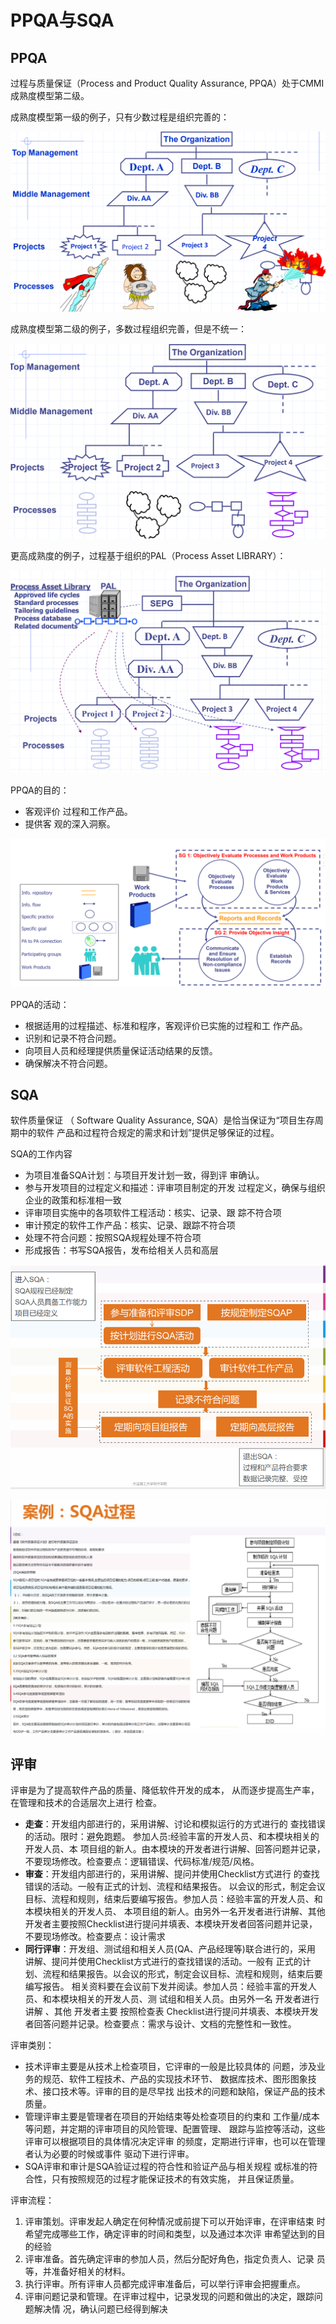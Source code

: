 # PPQA与SQA

## PPQA

过程与质量保证（Process and Product Quality Assurance, PPQA）处于CMMI成熟度模型第二级。

成熟度模型第一级的例子，只有少数过程是组织完善的：

![](./img/lv1s.png)

成熟度模型第二级的例子，多数过程组织完善，但是不统一：

![](./img/lv2s.png)

更高成熟度的例子，过程基于组织的PAL（Process Asset LIBRARY）：

![](./img/lv3s.png)

PPQA的目的：

- 客观评价 过程和工作产品。
- 提供客 观的深入洞察。

![](./img/ppqap.png)

PPQA的活动：

- 根据适用的过程描述、标准和程序，客观评价已实施的过程和工 作产品。
- 识别和记录不符合问题。
- 向项目人员和经理提供质量保证活动结果的反馈。
- 确保解决不符合问题。

## SQA

软件质量保证 （ Software Quality Assurance, SQA）是恰当保证为“项目生存周期中的软件 产品和过程符合规定的需求和计划”提供足够保证的过程。

SQA的工作内容 

- 为项目准备SQA计划：与项目开发计划一致，得到评 审确认。 
- 参与开发项目的过程定义和描述：评审项目制定的开发 过程定义，确保与组织企业的政策和标准相一致 
- 评审项目实施中的各项软件工程活动：核实、记录、跟 踪不符合项 
- 审计预定的软件工作产品：核实、记录、跟踪不符合项 
- 处理不符合问题：按照SQA规程处理不符合项 
- 形成报告：书写SQA报告，发布给相关人员和高层

![](./img/sqap.png)

![](./img/sqae.png)

## 评审

评审是为了提高软件产品的质量、降低软件开发的成本， 从而逐步提高生产率，在管理和技术的合适层次上进行 检查。

- **走查**：开发组内部进行的，采用讲解、讨论和模拟运行的方式进行的 查找错误的活动。限时：避免跑题。 参加人员:经验丰富的开发人员、和本模块相关的开发人员、本 项目组的新人。由本模块的开发者进行讲解、回答问题并记录，不要现场修改。检查要点：逻辑错误、代码标准/规范/风格。
- **审查**：开发组内部进行的，采用讲解、提问并使用Checklist方式进行 的查找错误的活动。一般有正式的计划、流程和结果报告。 以会议的形式，制定会议目标、流程和规则，结束后要编写报告。参加人员：经验丰富的开发人员、和本模块相关的开发人员、 本项目组的新人。由另外一名开发者进行讲解、其他开发者主要按照Checklist进行提问并填表、本模块开发者回答问题并记录，不要现场修改。检查要点：设计需求
- **同行评审**：开发组、测试组和相关人员(QA、产品经理等)联合进行的，采用 讲解、提问并使用Checklist方式进行的查找错误的活动。一般有 正式的计划、流程和结果报告。以会议的形式，制定会议目标、流程和规则，结束后要编写报告。 相关资料要在会议前下发并阅读。参加人员：经验丰富的开发人员、和本模块相关的开发人员、测 试组和相关人员。由另外一名 开发者进行 讲解 、其他 开发者主要 按照检查表 Checklist进行提问并填表、本模块开发者回答问题并记录。检查要点：需求与设计、文档的完整性和一致性。

评审类别：

- 技术评审主要是从技术上检查项目，它评审的一般是比较具体的 问题，涉及业务的规范、软件工程技术、产品的实现技术环节、 数据库技术、图形图象技术、接口技术等。评审的目的是尽早找 出技术的问题和缺陷，保证产品的技术质量。 
- 管理评审主要是管理者在项目的开始结束等处检查项目的约束和 工作量/成本等问题，并定期的评审项目的风险管理、配置管理、 跟踪与监控等活动，这些评审可以根据项目的具体情况决定评审 的频度，定期进行评审，也可以在管理者认为必要的时候或事件 驱动下进行评审。 
- SQA评审和审计是SQA验证过程的符合性和验证产品与相关规程 或标准的符合性，只有按照规范的过程才能保证技术的有效实施， 并且保证质量。

评审流程：

1. 评审策划。评审发起人确定在何种情况或前提下可以开始评审，在评审结束 时希望完成哪些工作，确定评审的时间和类型，以及通过本次评 审希望达到的目的经验 
2. 评审准备。首先确定评审的参加人员，然后分配好角色，指定负责人、记录 员等，并准备好相关的材料。 
3. 执行评审。所有评审人员都完成评审准备后，可以举行评审会把握重点。
4. 评审问题记录和管理。在评审过程中，记录发现的问题和做出的决定，跟踪问题解决情 况，确认问题已经得到解决
